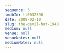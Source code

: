 ```yaml
---
sequence: 3
imdbId: tt0032390
date: 2008-02-10
slug: the-devil-bat-1940
medium: null
venue: null
venueNotes: null
mediumNotes: null
---
```


